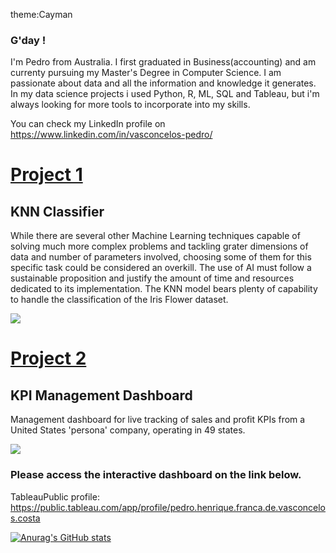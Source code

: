 theme:Cayman
### G'day !


I'm Pedro from Australia. I first graduated in Business(accounting) and am currenty pursuing my Master's Degree in Computer Science. I am passionate about data and all the information and knowledge it generates. In my data science projects i used Python, R, ML, SQL and Tableau, but i'm always looking for more tools to incorporate into my skills.  

You can check my LinkedIn profile on https://www.linkedin.com/in/vasconcelos-pedro/

# [Project 1](https://github.com/pedro-vasconcelos-costa/KNN-Classifier)
## KNN Classifier

While there are several other Machine Learning techniques capable of solving much more complex problems and tackling grater dimensions of data and number of parameters involved, choosing some of them for this specific task could be considered an overkill. The use of AI must follow a sustainable proposition and justify the amount of time and resources dedicated to its implementation. The KNN model bears plenty of capability to handle the classification of the Iris Flower dataset.

![](https://github.com/pedro-vasconcelos-costa/PORTFOLIO-Pedro/blob/main/images/img_%20k5%20test%200.2.png)

# [Project 2](https://github.com/pedro-vasconcelos-costa/TABLEAU-Management-KPI-dashboard)
## KPI Management Dashboard

Management dashboard for live tracking of sales and profit KPIs from a United States 'persona' company, operating in 49 states.

![](https://github.com/pedro-vasconcelos-costa/PORTFOLIO-Pedro/blob/main/images/img_%20dashboard.png)

### Please access the interactive dashboard on the link below.
TableauPublic profile: https://public.tableau.com/app/profile/pedro.henrique.franca.de.vasconcelos.costa









[![Anurag's GitHub stats](https://github-readme-stats.vercel.app/api?username=pedro-vasconcelos-costa)](https://github.com/anuraghazra/github-readme-stats)
